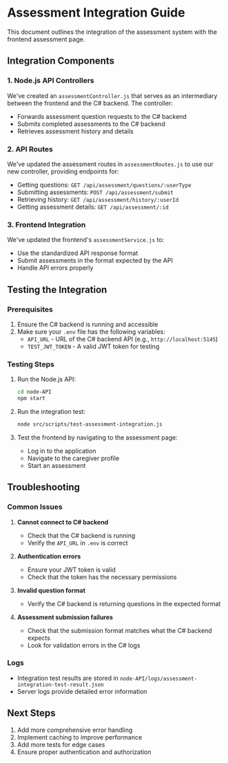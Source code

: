 # Assessment Integration Guide

This document outlines the integration of the assessment system with the frontend assessment page.

## Integration Components

### 1. Node.js API Controllers

We've created an `assessmentController.js` that serves as an intermediary between the frontend and the C# backend. The controller:
- Forwards assessment question requests to the C# backend
- Submits completed assessments to the C# backend
- Retrieves assessment history and details

### 2. API Routes

We've updated the assessment routes in `assessmentRoutes.js` to use our new controller, providing endpoints for:
- Getting questions: `GET /api/assessment/questions/:userType`
- Submitting assessments: `POST /api/assessment/submit`
- Retrieving history: `GET /api/assessment/history/:userId`
- Getting assessment details: `GET /api/assessment/:id`

### 3. Frontend Integration

We've updated the frontend's `assessmentService.js` to:
- Use the standardized API response format
- Submit assessments in the format expected by the API
- Handle API errors properly

## Testing the Integration

### Prerequisites

1. Ensure the C# backend is running and accessible
2. Make sure your `.env` file has the following variables:
   - `API_URL` - URL of the C# backend API (e.g., `http://localhost:5145`)
   - `TEST_JWT_TOKEN` - A valid JWT token for testing

### Testing Steps

1. Run the Node.js API:
   ```bash
   cd node-API
   npm start
   ```

2. Run the integration test:
   ```bash
   node src/scripts/test-assessment-integration.js
   ```

3. Test the frontend by navigating to the assessment page:
   - Log in to the application
   - Navigate to the caregiver profile
   - Start an assessment

## Troubleshooting

### Common Issues

1. **Cannot connect to C# backend**
   - Check that the C# backend is running
   - Verify the `API_URL` in `.env` is correct

2. **Authentication errors**
   - Ensure your JWT token is valid
   - Check that the token has the necessary permissions

3. **Invalid question format**
   - Verify the C# backend is returning questions in the expected format

4. **Assessment submission failures**
   - Check that the submission format matches what the C# backend expects
   - Look for validation errors in the C# logs

### Logs

- Integration test results are stored in `node-API/logs/assessment-integration-test-result.json`
- Server logs provide detailed error information

## Next Steps

1. Add more comprehensive error handling
2. Implement caching to improve performance
3. Add more tests for edge cases
4. Ensure proper authentication and authorization
